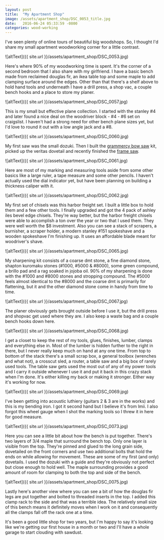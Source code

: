 ```yaml
---
layout: post
title:  "My Apartment Shop"
image: /assets/apartment_shop/DSC_0053_title.jpg
date:   2016-06-24 05:33:59 -0800
categories: wood-working
---
```


I've seen plenty of online tours of beautiful big woodshops. So, I thought I'd share my small apartment woodworking corner for a little contrast.

![altText]({{ site.url }}/assets/apartment_shop/DSC_0053.jpg)

Here's where 90% of my woodworking time is spent. It's the corner of a second bedroom that I also share with my girlfriend. I have a basic bench made from reclaimed douglas fir, an ikea table top and some maple to add clamping surface around the edges. Other than that there's a shelf above to hold hand tools and underneath I have a drill press, a shop vac, a couple bench hooks and a place to store my planer.

![altText]({{ site.url }}/assets/apartment_shop/DSC_0057.jpg)

This is my small but effective plane collection. I started with the stanley #4 and later found a nice deal on the woodriver block - #4 - #6 set on craigslist. I haven't had a strong need for other bench plane sizes yet, but I'd love to round it out with a low angle jack and a #8.

![altText]({{ site.url }}/assets/apartment_shop/DSC_0060.jpg)

My first saw was the small dozuki. Then I built the [grammercy bow saw]({{site.url}}/posts/gramercy-bowsaw) kit, picked up the veritas dovetail and recently finished the [frame saw]({{site.url}}/posts/frame-saw).

![altText]({{ site.url }}/assets/apartment_shop/DSC_0061.jpg)

Here are most of my marking and measuring tools aside from some other basics like a large ruler, a tape measure and some other pencils. I haven't actually used the dial indicator yet, but have been planning on building a thickness caliper with it.

![altText]({{ site.url }}/assets/apartment_shop/DSC_0062.jpg)

My first set of chisels was this harbor freight set. I built a little box to hold them and a few other tools. I finally upgraded and got the 4 pack of ashley iles bevel edge chisels. They're way better, but the harbor freight chisels were able to accomplish a ton over the year or two that I used them. They were well worth the $8 investment. Also you can see a stack of scrapers, a burnisher, a scraper holder, a modern stanley #151 spokeshave and a wooden spokeshave I'm finishing up. It uses an affordable blade meant for woodriver's shave.

![altText]({{ site.url }}/assets/apartment_shop/DSC_0065.jpg)

My sharpening kit consists of a coarse dmt stone, a fine diamond stone, shapton kuromaku stones (#1000, #5000 & #8000), some green compound, a brillo pad and a rag soaked in jojoba oil. 90% of my sharpening is done with the #1000 and #8000 stones and stropping compound. The #5000 feels almost identical to the #8000 and the coarse dmt is primarily for flattening, but it and the other diamond stone come in handy from time to time.

![altText]({{ site.url }}/assets/apartment_shop/DSC_0067.jpg)

The planer obviously gets brought outside before I use it, but the drill press and shopvac get used where they are. I also keep a waste bag and a couple bench hooks down here.

![altText]({{ site.url }}/assets/apartment_shop/DSC_0068.jpg)

I get a closet to keep the rest of my tools, glues, finishes, lumber, clamps and everything else in. Most of the lumber is hidden further to the right in there, but I never really keep much on hand at any one time. From top to bottom of the stack there's a small scrap box, a general toolbox (wrenches and what not), a crosscut sled, a router, a table saw and a big box of rarely used tools. The table saw gets used the most out of any of my power tools and I carry it outside whenever I use it and put it back in this crazy stack when I'm done. It's either killing my back or making it stronger. Either way it's working for now.

![altText]({{ site.url }}/assets/apartment_shop/DSC_0069.jpg)

I've been getting into acoustic luthiery (guitars 2 & 3 are in the works) and this is my bending iron. I got it second hand but I believe it's from lmii. I also forgot this wheel gauge when I shot the marking tools so I threw it in here for good measure.

![altText]({{ site.url }}/assets/apartment_shop/DSC_0073.jpg)

Here you can see a little bit about how the bench is put together. There's two layers of 3/4 maple that surround the bench top. Only one layer is visible from the top. They're pinned and glued to the long grain side, dovetailed on the front corners and use two additional bolts that hold the ends on while allowing for movement. These are some of my first (and only) dovetails. I used the dozuki with a guide and they're obviously not perfect but close enough to hold well. The maple surrounding provides a good amount of room for clamping to both the top and side of the bench.

![altText]({{ site.url }}/assets/apartment_shop/DSC_0075.jpg)

Lastly here's another view where you can see a bit of how the douglas fir legs are put together and bolted to threaded inserts in the top. I added this clamp rack to the side and that was a terrible idea. The relatively small size of this bench means it definitely moves when I work on it and consequently all the clamps fall off the rack one at a time.

It's been a good little shop for two years, but I'm happy to say it's looking like we're getting our first house in a month or two and I'll have a whole garage to start clouding with sawdust.